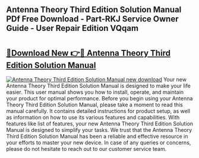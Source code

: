 ## Antenna Theory Third Edition Solution Manual PDf Free Download - Part-RKJ Service Owner Guide - User Repair Edition VQqam

# <h2><a href="http://bc80357.oget.top/?id=Antenna+Theory+Third+Edition+Solution+Manual">🔗Download New 👉🔴 Antenna Theory Third Edition Solution Manual</a></h2>

[![Antenna Theory Third Edition Solution Manual new download](https://i.imgur.com/5g1atiW.png)](http://bc80357.oget.top/?id=Antenna+Theory+Third+Edition+Solution+Manual)
Your new Antenna Theory Third Edition Solution Manual is designed to make your life easier. This user manual shows you how to install, operate, and maintain your product for optimal performance. Before you begin using your Antenna Theory Third Edition Solution Manual, please take a moment to read this manual carefully. It contains detailed instructions for product setup, as well as information on how to use its various features and capabilities. With features like list of features, your new Antenna Theory Third Edition Solution Manual is designed to simplify your tasks. We trust that the Antenna Theory Third Edition Solution Manual has been a reliable and effective resource in your efforts to master your new device. In case of any queries or concerns, please do not hesitate to reach out to our customer service team.
